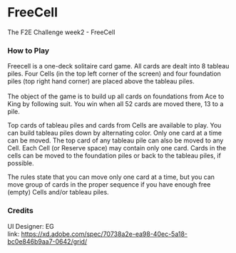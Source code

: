 # FreeCell
The F2E Challenge week2 - FreeCell
### How to Play
Freecell is a one-deck solitaire card game. All cards are dealt into 8 tableau piles. Four Cells (in the top left corner of the screen) and four foundation piles (top right hand corner) are placed above the tableau piles.<br>
<br>
The object of the game is to build up all cards on foundations from Ace to King by following suit. You win when all 52 cards are moved there, 13 to a pile.<br>

Top cards of tableau piles and cards from Cells are available to play. You can build tableau piles down by alternating color. Only one card at a time can be moved. The top card of any tableau pile can also be moved to any Cell. Each Cell (or Reserve space) may contain only one card. Cards in the cells can be moved to the foundation piles or back to the tableau piles, if possible.<br>

The rules state that you can move only one card at a time, but you can move group of cards in the proper sequence if you have enough free (empty) Cells and/or tableau piles.
### Credits
UI Designer: EG <br>
link: https://xd.adobe.com/spec/70738a2e-ea98-40ec-5a18-bc0e846b9aa7-0642/grid/
